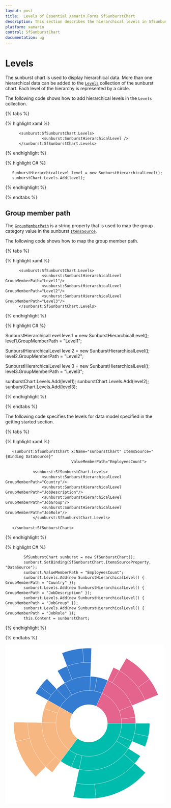 ```yaml
---
layout: post
title:  Levels of Essential Xamarin.Forms SfSunburstChart
description: This section describes the hierarchical levels in SfSunburstChart.
platform: xamarin
control: SfSunburstChart
documentation: ug
---
```


# Levels

The sunburst chart is used to display hierarchical data. More than one hierarchical data can be added to the [`Levels`](https://help.syncfusion.com/cr/cref_files/xamarin/Syncfusion.SfSunburstChart.XForms~Syncfusion.SfSunburstChart.XForms.SfSunburstChart~Levels.html) collection of the sunburst chart. Each level of the hierarchy is represented by a circle.

The following code shows how to add hierarchical levels in the `Levels` collection.

{% tabs %} 

{% highlight xaml %}

          <sunburst:SfSunburstChart.Levels>
                    <sunburst:SunburstHierarchicalLevel />
          </sunburst:SfSunburstChart.Levels>


{% endhighlight %}

{% highlight C# %}

       SunburstHierarchicalLevel level = new SunburstHierarchicalLevel();
       sunburstChart.Levels.Add(level);

{% endhighlight %}

{% endtabs %} 

## Group member path

The [`GroupMemberPath`](https://help.syncfusion.com/cr/cref_files/xamarin/Syncfusion.SfSunburstChart.XForms~Syncfusion.SfSunburstChart.XForms.SunburstHierarchicalLevel~GroupMemberPath.html) is a string property that is used to map the group category value in the sunburst [`ItemsSource`](https://help.syncfusion.com/cr/cref_files/xamarin/Syncfusion.SfSunburstChart.XForms~Syncfusion.SfSunburstChart.XForms.SfSunburstChart~ItemsSource.html).

The following code shows how to map the group member path.

{% tabs %} 

{% highlight xaml %}

          <sunburst:SfSunburstChart.Levels>
                    <sunburst:SunburstHierarchicalLevel GroupMemberPath="Level1"/>
                    <sunburst:SunburstHierarchicalLevel GroupMemberPath="Level2"/>
                    <sunburst:SunburstHierarchicalLevel GroupMemberPath="Level3"/>
          </sunburst:SfSunburstChart.Levels>

{% endhighlight %}

{% highlight C# %}

SunburstHierarchicalLevel level1 = new SunburstHierarchicalLevel();
level1.GroupMemberPath = "Level1";

SunburstHierarchicalLevel level2 = new SunburstHierarchicalLevel();
level2.GroupMemberPath = "Level2";

SunburstHierarchicalLevel level3 = new SunburstHierarchicalLevel();
level3.GroupMemberPath = "Level3";

sunburstChart.Levels.Add(level1);
sunburstChart.Levels.Add(level2);
sunburstChart.Levels.Add(level3);

{% endhighlight %}

{% endtabs %} 

The following code specifies the levels for data model specified in the getting started section.

{% tabs %} 

{% highlight xaml %}

       <sunburst:SfSunburstChart x:Name="sunburstChart" ItemsSource="{Binding DataSource}"  
                                 ValueMemberPath="EmployeesCount">

                <sunburst:SfSunburstChart.Levels>
                    <sunburst:SunburstHierarchicalLevel GroupMemberPath="Country"/>
                    <sunburst:SunburstHierarchicalLevel GroupMemberPath="JobDescription"/>
                    <sunburst:SunburstHierarchicalLevel GroupMemberPath="JobGroup"/>
                    <sunburst:SunburstHierarchicalLevel GroupMemberPath="JobRole"/>
                </sunburst:SfSunburstChart.Levels>

       </sunburst:SfSunburstChart>

{% endhighlight %}

{% highlight C# %}

            SfSunburstChart sunburst = new SfSunburstChart();           
            sunburst.SetBinding(SfSunburstChart.ItemsSourceProperty, "DataSource");
            sunburst.ValueMemberPath = "EmployeesCount";
            sunburst.Levels.Add(new SunburstHierarchicalLevel() { GroupMemberPath = "Country" });
            sunburst.Levels.Add(new SunburstHierarchicalLevel() { GroupMemberPath = "JobDescription" });
            sunburst.Levels.Add(new SunburstHierarchicalLevel() { GroupMemberPath = "JobGroup" });
            sunburst.Levels.Add(new SunburstHierarchicalLevel() { GroupMemberPath = "JobRole" });
            this.Content = sunburstChart;

{% endhighlight %}

{% endtabs %} 

![](Levels_images/Levels.png)

